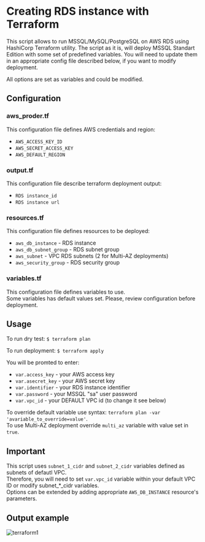# Creating RDS instance with Terraform #

This script allows to run MSSQL/MySQL/PostgreSQL on AWS RDS using HashiCorp Terraform utility. The script as it is, will deploy MSSQL Standart Edition with some set of predefined variables. You will need to update them in an appropriate config file described below, if you want to modify deployment. 

All options are set as variables and could be modified.

## Configuration ##

### aws_proder.tf ###

This configuration file defines AWS credentials and region:

* `AWS_ACCESS_KEY_ID`
* `AWS_SECRET_ACCESS_KEY`
* `AWS_DEFAULT_REGION`

### output.tf ###

This configuration file describe terraform deployment output:

* `RDS instance_id`
* `RDS instance url`

### resources.tf ###

This configuration file defines resources to be deployed:

* `aws_db_instance` - RDS instance
* `aws_db_subnet_group` - RDS subnet group
* `aws_subnet` - VPC RDS subnets (2 for Multi-AZ deployments)
* `aws_security_group` - RDS security group

### variables.tf ###

This configuration file defines variables to use.  
Some variables has default values set. Please, review configuration before deployment.

## Usage ##

To run dry test:
`$ terraform plan`

To run deployment:
`$ terraform apply`

You will be promted to enter:

- `var.access_key` - your AWS access key
- `var.asecret_key` - your  AWS secret key
- `var.identifier` - your RDS instance identifier
- `var.password` - your MSSQL "sa" user password
- `var.vpc_id` - your DEFAULT VPC id (to change it see below)

To override default variable use syntax: `terraform plan -var 'avariable_to_override=value'`.  
To use Multi-AZ deployment override `multi_az` variable with value set in `true`.

## Important ##

This script uses `subnet_1_cidr` and `subnet_2_cidr` variables defined as subnets of defautl VPC.  
Therefore, you will need to set `var.vpc_id` variable within your default VPC ID or modify subnet_*_cidr variables.  
Options can be extended by adding appropriate `AWS_DB_INSTANCE` resource's parameters.

## Output example ##

![terraform1](https://cloud.githubusercontent.com/assets/16046393/19663702/cc2ae77c-9a45-11e6-955d-e15df6f67de3.png)

